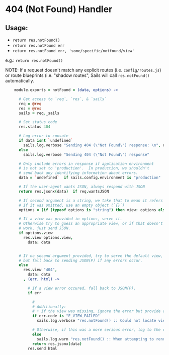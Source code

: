 
404 (Not Found) Handler
=======================

Usage:
------
+ `return res.notFound()`
+ `return res.notFound err`
+ `return res.notFound err, 'some/specific/notfound/view'`

e.g.:
`return res.notFound()`

NOTE:
If a request doesn't match any explicit routes (i.e. `config/routes.js`)
or route blueprints (i.e. "shadow routes", Sails will call `res.notFound()`
automatically.

```coffee
    module.exports = notFound = (data, options) ->

      # Get access to `req`, `res`, & `sails`
      req = @req
      res = @res
      sails = req._sails

      # Set status code
      res.status 404

      # Log error to console
      if data isnt `undefined`
        sails.log.verbose "Sending 404 (\"Not Found\") response: \n", data
      else
        sails.log.verbose "Sending 404 (\"Not Found\") response"

      # Only include errors in response if application environment
      # is not set to 'production'.  In production, we shouldn't
      # send back any identifying information about errors.
      data = `undefined`  if sails.config.environment is "production"

      # If the user-agent wants JSON, always respond with JSON
      return res.jsonx(data)  if req.wantsJSON

      # If second argument is a string, we take that to mean it refers to a view.
      # If it was omitted, use an empty object (`{}`)
      options = (if (typeof options is "string") then view: options else options or {})

      # If a view was provided in options, serve it.
      # Otherwise try to guess an appropriate view, or if that doesn't
      # work, just send JSON.
      if options.view
        res.view options.view,
          data: data


      # If no second argument provided, try to serve the default view,
      # but fall back to sending JSON(P) if any errors occur.
      else
        res.view "404",
          data: data
        , (err, html) ->

          # If a view error occured, fall back to JSON(P).
          if err

            #
            # Additionally:
            # • If the view was missing, ignore the error but provide a verbose log.
            if err.code is "E_VIEW_FAILED"
              sails.log.verbose "res.notFound() :: Could not locate view for error page (sending JSON instead).  Details: ", err

            # Otherwise, if this was a more serious error, log to the console with the details.
            else
              sails.log.warn "res.notFound() :: When attempting to render error page view, an error occured (sending JSON instead).  Details: ", err
            return res.jsonx(data)
          res.send html

```
